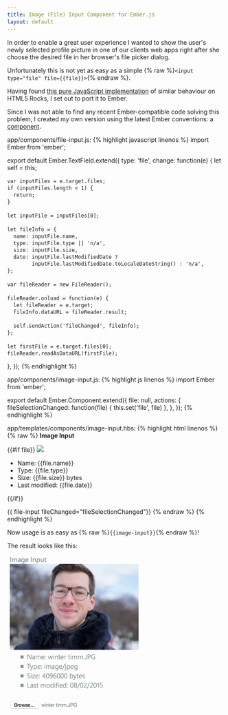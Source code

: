 ```yaml
---
title: Image (File) Input Component for Ember.js
layout: default
---
```


In order to enable a great user experience I wanted to show the user's newly selected profile picture in one of our clients web apps right after she choose the desired file in her browser's file picker dialog.

Unfortunately this is not yet as easy as a simple {% raw %}`<input type="file" file={{file}}>`{% endraw %}.

Having found [this pure JavaScript implementation](http://www.html5rocks.com/en/tutorials/file/dndfiles/) of similar behaviour on HTML5 Rocks, I set out to port it to Ember.

Since I was not able to find any recent Ember-compatible code solving this problem, I created my own version using the latest Ember conventions: a [component](http://emberjs.com/api/classes/Ember.Component.html).

app/components/file-input.js:
{% highlight javascript linenos %}
import Ember from 'ember';

export default Ember.TextField.extend({
  type: 'file',
  change: function(e) {
    let self = this;

    var inputFiles = e.target.files;
    if (inputFiles.length < 1) {
      return;
    }

    let inputFile = inputFiles[0];

    let fileInfo = {
      name: inputFile.name,
      type: inputFile.type || 'n/a',
      size: inputFile.size,
      date: inputFile.lastModifiedDate ?
            inputFile.lastModifiedDate.toLocaleDateString() : 'n/a',
    };

    var fileReader = new FileReader();

    fileReader.onload = function(e) {
      let fileReader = e.target;
      fileInfo.dataURL = fileReader.result;

      self.sendAction('fileChanged', fileInfo);
    };

    let firstFile = e.target.files[0];
    fileReader.readAsDataURL(firstFile);
  },
});
{% endhighlight %}

app/components/image-input.js:
{% highlight js linenos %}
import Ember from 'ember';

export default Ember.Component.extend({
  file: null,
  actions: {
    fileSelectionChanged: function(file) {
      this.set('file', file)
    },
  },
});
{% endhighlight %}

app/templates/components/image-input.hbs:
{% highlight html linenos %}
{% raw %}
<strong>Image Input</strong><br>

{{#if file}}
<img src="{{file.dataURL}}" width="300">

<ul>
  <li>Name: {{file.name}}</li>
  <li>Type: {{file.type}}</li>
  <li>Size: {{file.size}} bytes</li>
  <li>Last modified: {{file.date}}</li>
</ul>
{{/if}}

<br>

{{ file-input fileChanged="fileSelectionChanged"}}
{% endraw %}
{% endhighlight %}

Now usage is as easy as {% raw %}`{{image-input}}`{% endraw %}!

The result looks like this:

<!-- ![image-input Ember component](/assets/posts/ember.js_image-input_component.png) -->
<img src="/assets/posts/ember.js_image-input_component.png" width="314">
